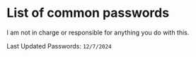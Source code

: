 # List of common passwords
I am not in charge or responsible for anything you do with this.

Last Updated Passwords: ```12/7/2024```
